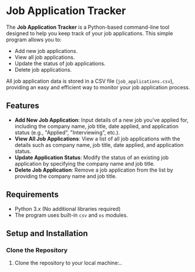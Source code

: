 # Job Application Tracker

The **Job Application Tracker** is a Python-based command-line tool designed to help you keep track of your job applications. This simple program allows you to:

- Add new job applications.
- View all job applications.
- Update the status of job applications.
- Delete job applications.

All job application data is stored in a CSV file (`job_applications.csv`), providing an easy and efficient way to monitor your job application process.

## Features

- **Add New Job Application**: Input details of a new job you’ve applied for, including the company name, job title, date applied, and application status (e.g., "Applied", "Interviewing", etc.).
- **View All Job Applications**: View a list of all job applications with the details such as company name, job title, date applied, and application status.
- **Update Application Status**: Modify the status of an existing job application by specifying the company name and job title.
- **Delete Job Application**: Remove a job application from the list by providing the company name and job title.

## Requirements

- Python 3.x (No additional libraries required)
- The program uses built-in `csv` and `os` modules.

## Setup and Installation

### Clone the Repository

1. Clone the repository to your local machine:..
